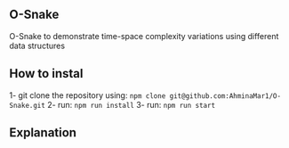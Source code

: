 ## O-Snake
O-Snake to demonstrate time-space complexity variations using different data structures

## How to instal
1- git clone the repository using: `npm clone git@github.com:AhminaMar1/O-Snake.git`
2- run: `npm run install`
3- run: `npm run start`

## Explanation

